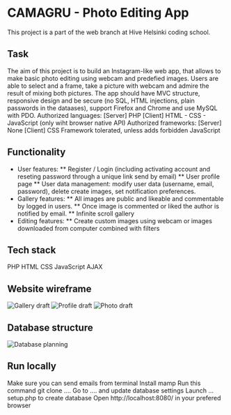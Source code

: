 # CAMAGRU - Photo Editing App
This project is a part of the web branch at Hive Helsinki coding school. 

## Task
The aim of this project is to build an Instagram-like web app, that allows to make basic photo editing using webcam and predefied images.
Users are able to select and a frame, take a picture with webcam and admire the result of mixing both pictures.
The app should have MVC structure, responsive design and be secure (no SQL, HTML injections, plain passwords in the dataases), support Firefox and Chrome and use MySQL with PDO.
Authorized languages:
[Server] PHP
[Client] HTML - CSS - JavaScript (only wiht browser native API)
Authorized frameworks:
[Server] None
[Client] CSS Framework tolerated, unless adds forbidden JavaScript

## Functionality
* User features: 
** Register / Login (including activating account and reseting password through a unique link send by email)
** User profile page
** User data management: modify user data (username, email, password), delete create images, set notification preferences.
* Gallery features:
** All images are public and likeable and commentable by logged in users.
** Once image is commented or liked the author is notified by email.
** Infinite scroll gallery
* Editing features:
** Create custom images using webcam or images downloaded from computer combined with filters

## Tech stack
PHP
HTML
CSS
JavaScript
AJAX

## Website wireframe
![Gallery draft](../assets/Gallery.png?raw=true)
![Profile draft](../assets/Profile.png?raw=true)
![Photo draft](../assets/Photo.png?raw=true)

## Database structure
![Database planning](../assets/db.png?raw=true)


## Run locally
Make sure you can send emails from terminal
Install mamp 
Run this command git clone ….
Go to .... and update database settings
Launch ... setup.php to create database
Open http://localhost:8080/ in your prefered browser
